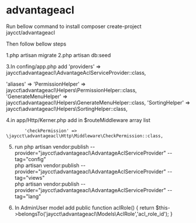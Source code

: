# advantageacl
Run bellow command to install
composer create-project jaycct/advantageacl

Then follow bellow steps

1.php artisan migrate
2.php artisan db:seed


3.In confing/app.php add
 'providers' =>
         jaycct\advantageacl\AdvantageAclServiceProvider::class,

  'aliases' =>
        'PermissionHelper' => jaycct\advantageacl\Helpers\PermissionHelper::class,
        'GenerateMenuHelper' => jaycct\advantageacl\Helpers\GenerateMenuHelper::class,
        'SortingHelper' => jaycct\advantageacl\Helpers\SortingHelper::class,
		
4.in app/Http/Kerner.php add in $routeMiddleware array list
		
           'checkPermission' => \jaycct\advantageacl\Http\Middleware\CheckPermission::class,
		  
5. run
php artisan vendor:publish --provider="jaycct\advantageacl\AdvantageAclServiceProvider" --tag="config"		  
php artisan vendor:publish --provider="jaycct\advantageacl\AdvantageAclServiceProvider" --tag="views"		  
php artisan vendor:publish --provider="jaycct\advantageacl\AdvantageAclServiceProvider" --tag="lang"		  

6. In AdminUser model add 
 public function aclRole()
 {
        return $this->belongsTo('jaycct\advantageacl\Models\AclRole','acl_role_id');
 }
